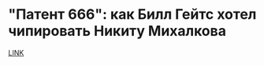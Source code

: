 # "Патент 666": как Билл Гейтс хотел чипировать Никиту Михалкова



[LINK](https://varlamov.ru/3885091.html)